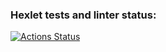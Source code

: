 ### Hexlet tests and linter status:
[![Actions Status](https://github.com/ZorgIT/data-analytics-project-92/actions/workflows/hexlet-check.yml/badge.svg)](https://github.com/ZorgIT/data-analytics-project-92/actions)